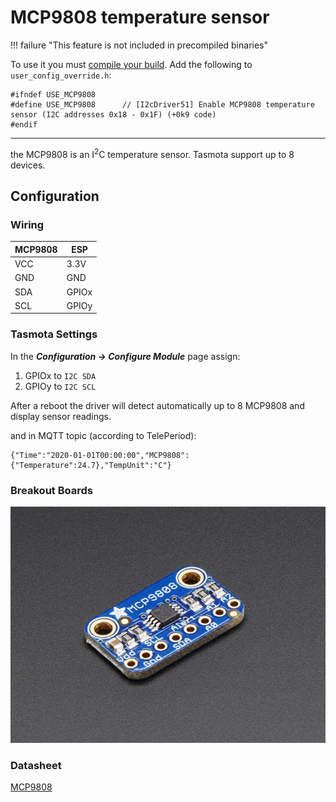 # MCP9808 temperature sensor
!!! failure "This feature is not included in precompiled binaries"  

To use it you must [compile your build](Compile-your-build). Add the following to `user_config_override.h`:
```
#ifndef USE_MCP9808
#define USE_MCP9808      // [I2cDriver51] Enable MCP9808 temperature sensor (I2C addresses 0x18 - 0x1F) (+0k9 code)
#endif
```
----

the MCP9808 is an I<sup>2</sup>C temperature sensor. Tasmota support up to 8 devices.

## Configuration


### Wiring
| MCP9808   | ESP |
|---|---|
|VCC   |3.3V
|GND   |GND   
|SDA   | GPIOx
|SCL   | GPIOy


### Tasmota Settings 
In the **_Configuration -> Configure Module_** page assign:

1. GPIOx to `I2C SDA`
2. GPIOy to `I2C SCL`

After a reboot the driver will detect automatically up to 8 MCP9808 and display sensor readings.

and in MQTT topic (according to TelePeriod):    
```
{"Time":"2020-01-01T00:00:00","MCP9808":{"Temperature":24.7},"TempUnit":"C"}
```


### Breakout Boards

![MCP9808](_media/peripherals/MCP9808.jpg)

### Datasheet
[MCP9808](http://ww1.microchip.com/downloads/en/DeviceDoc/25095A.pdf)    

